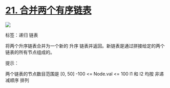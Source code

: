 # [21. 合并两个有序链表](https://leetcode.cn/problems/merge-two-sorted-lists/description/)

<img src="https://img.shields.io/badge/easy-green" />

标签：递归 链表

将两个升序链表合并为一个新的 升序 链表并返回。新链表是通过拼接给定的两个链表的所有节点组成的。

提示：

两个链表的节点数目范围是 [0, 50]
-100 <= Node.val <= 100
l1 和 l2 均按 非递减顺序 排列
